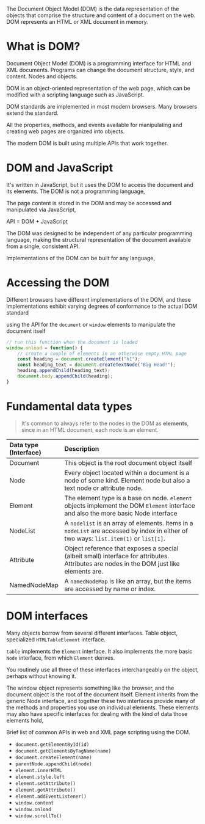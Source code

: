 The Document Object Model (DOM) is the data representation of the objects that comprise the structure and content of a document on the web. DOM represents an HTML or XML document in memory.

# What is DOM?
Document Object Model (DOM) is a programming interface for HTML and XML documents. Programs can change the document structure, style, and content. Nodes and objects.

DOM is an object-oriented representation of the web page, which can be modified with a scripting language such as JavaScript.

DOM standards are implemented in most modern browsers. Many browsers extend the standard.

All the properties, methods, and events available for manipulating and creating web pages are organized into objects.

The modern DOM is built using multiple APIs that work together.

# DOM and JavaScript
It's written in JavaScript, but it uses the DOM to access the document and its elements. The DOM is not a programming language,

The page content is stored in the DOM and may be accessed and
manipulated via JavaScript,

API = DOM + JavaScript

The DOM was designed to be independent of any particular programming language, making the structural representation of the document available from a single, consistent API.

Implementations of the DOM can be built for any language,

# Accessing the DOM
Different browsers have different implementations of the DOM, and these implementations exhibit varying degrees of conformance to the actual DOM standard

using the API for the `document` or `window` elements to manipulate the document itself

```js
// run this function when the document is loaded
window.onload = function() {
	// create a couple of elements in an otherwise empty HTML page
	const heading = document.createElement("h1");
	const heading_text = document.createTextNode("Big Head!");
	heading.appendChild(heading_text);
	document.body.appendChild(heading);
}
```

# Fundamental data types
> It's common to always refer to the nodes in the DOM as **elements**, since in an HTML document, each node is an element.

| Data type <br> (Interface) | Description                                                                                                                              |
|:-------------------------- |:---------------------------------------------------------------------------------------------------------------------------------------- |
| Document                   | This object is the root document object itself                                                                                           |
| Node                       | Every object located within a document is a node of some kind. Element node but also a text node or attribute node.                      |
| Element                    | The element type is a base on node. `element` objects implement the DOM `Element` interface and also the more basic Node interface       |
| NodeList                   | A `nodelist` is an array of elements. Items in a `nodeList` are accessed by index in either of two ways: `list.item(1)` or `list[1]`.    |
| Attribute                  | Object reference that exposes a special (albeit small) interface for attributes. Attributes are nodes in the DOM just like elements are. |
| NamedNodeMap               | A `namedNodeMap` is like an array, but the items are accessed by name or index.                                                          |

# DOM interfaces
Many objects borrow from several different interfaces. Table object, specialized `HTMLTableElement` interface.

`table` implements the `Element` interface. It also implements the more basic `Node` interface, from which `Element` derives.

You routinely use all three of these interfaces interchangeably on the object, perhaps without knowing it.

The window object represents something like the browser, and the document object is the root of the document itself. Element inherits from the generic Node interface, and together these two interfaces provide many of the methods and properties you use on individual elements. These elements may also have specific interfaces for dealing with the kind of data those elements hold,

Brief list of common APIs in web and XML page scripting using the DOM.
- `document.getElementById(id)`
- `document.getElementsByTagName(name)`
- `document.createElement(name)`
- `parentNode.appendChild(node)`
- `element.innerHTML`
- `element.style.left`
- `element.setAttribute()`
- `element.getAttribute()`
- `element.addEventListener()`
- `window.content`
- `window.onload`
- `window.scrollTo()`